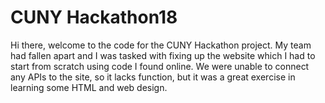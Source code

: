 # CUNY Hackathon18
Hi there, welcome to the code for the CUNY Hackathon project. My team had fallen apart and I was tasked with fixing up the website which I had to start from scratch using code I found online. We were unable to connect any APIs to the site, so it lacks function, but it was a great exercise in learning some HTML and web design. 

